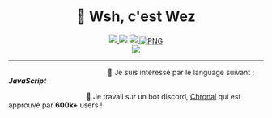 <h1 align="center"> 🦅 Wsh, c'est Wez</h1>


<p align="center">
<p align="center">
    <a href="https://discordapp.com/users/281492584176549891" target"blank_"><img src="https://img.shields.io/badge/Discord-7289DA?style=for-the-badge&logo=discord&logoColor=white" target="_blank">  </a> 
       <a href="https://open.spotify.com/user/oofgcp7hu0vfg9qhkf33xey6n" target"blank_"><img src="https://img.shields.io/badge/Spotify%20-1ed760.svg?&style=for-the-badge&logo=spotify&logoColor=white"></a>
       <a href="https://www.youtube.com/channel/UCI9ELTuau0YlBPP5miLKsXw" target"blank_"><img src="https://img.shields.io/badge/YouTube-FF0000?style=for-the-badge&logo=youtube&logoColor=white" target="_blank">


  <img align="center" alt="PNG" src="https://cdn.discordapp.com/attachments/818505825739735050/819662462382768150/351caf72c75afd8c58459687c46e38ec.png?950&height=204"/>
  <br>
    <a href="https://github.com/Wezah">
      <img src="https://lanyard-profile-readme.vercel.app/api/281492584176549891"> </a>
         

---

                             🎯  Je suis intéressé par le language suivant : _**JavaScript**_

                        🔧  Je travail sur un bot discord, [Chronal](https://discord.gg/fK3raMZgak) qui est approuvé par **600k+** users !
